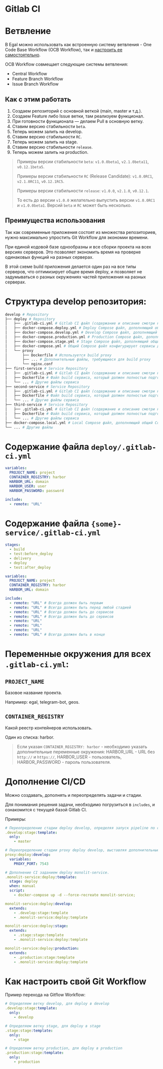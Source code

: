 # Gitlab CI

# Ветвление

В Egal можно использовать как встроенную систему ветвления - One Code
Base Workflow (OCB Workflow), так и
[настроить ее самостоятельно](#Как-настроить-свой-git-workflow).

OCB Workflow совмещает следующие системы ветвления:
* Central Workflow
* Feature Branch Workflow
* Issue Branch Workflow


## Как с этим работать

1. Создаем репозиторий с основной веткой (main, master и т.д.).
2. Создаем Feature либо Issue ветки, там реализуем функционал.
3. При готовности функционала — делаем Pull в основную ветку.
4. Ставим версию стабильности `beta`.
5. Теперь можем залить на develop.
6. Ставим версию стабильности `RC`.
7. Теперь можем залить на stage.
8. Ставим версию стабильности `release`.
9. Теперь можем залить на production.

> Примеры версии стабильности `beta`: `v1.0.0beta1`, `v2.1.0beta11`,
> `v0.12.1beta5`.
>
> Примеры версии стабильности `RC` (Release Candidate): `v1.0.0RC1`,
> `v2.1.0RC11`, `v0.12.1RC5`.
>
> Примеры версии стабильности `release`: `v1.0.0`, `v2.1.0`, `v0.12.1`.
>
> То есть до версии `v1.0.0` желательно выпустить версии `v1.0.0RC1` и
> `v1.0.0beta1`. Версий `beta` и `RC` может быть несколько.


## Преимущества использования

Так как современные приложения состоят из множества репозиториев, нужно
максимально упростить Git Workflow для экономии времени.

При единой кодовой базе однообразны и все сборки проекта на всех версиях
серверов. Это позволяет экономить время на проверке одинаковых функций
на разных серверах.

В этой схеме build приложения делается один раз на все типы серверов,
что оптимизирует общее время deploy, и позволяет не задумываться о
разных окружениях частей приложения на разных серверах.


# Структура develop репозитория:

```bash
develop # Repository
├── deploy # Repository
│   ├── .gitlab-ci.yml # Gitlab CI файл (содержание и описание смотри ниже)
│   ├── docker-compose.deploy.yml # Deploy Compose файл, дополняющий общий Compose файл для Develop, Stage и Production версий приложения.
│   ├── docker-compose.develop.yml # Develop Compose файл, дополняющий общий Compose файл для Develop версии приложения.
│   ├── docker-compose.production.yml # Production Compose файл, дополняющий общий Compose файл для Production версии приложения.
│   ├── docker-compose.stage.yml # Stage Compose файл, дополняющий общий Compose файл для Stage версии приложения.
│   ├── docker-compose.yml # Общий Compose файл конфигурирует сервисы для всех окружений.
│   └── proxy
│       ├── Dockerfile # Используется build proxy
│       ├── ... # Дополнительные файлы, требующиеся для build proxy
│       └── nginx.conf
├── first-service # Service Repository
│   ├── .gitlab-ci.yml # Gitlab CI файл (содержание и описание смотри ниже)
│   ├── Dockerfile # Файл build сервиса, который должен полностью подготовить контейнер, который при развороте запустит сервис.
│   └── ... # Другие файлы сервиса
├── second-service # Service Repository
│   ├── .gitlab-ci.yml # Gitlab CI файл (содержание и описание смотри ниже)
│   ├── Dockerfile # Файл build сервиса, который должен полностью подготовить контейнер, который при развороте запустит сервис.
│   └── ... # Другие файлы сервиса
├── third-service # Service Repository
│   ├── .gitlab-ci.yml # Gitlab CI файл (содержание и описание смотри ниже)
│   ├── Dockerfile # Файл build сервиса, который должен полностью подготовить контейнер, который при развороте запустит сервис.
│   └── ... # Другие файлы сервиса
├── docker-compose.local.yml # Local Compose файл, дополняющий общий Compose файл для Local версии приложения.
└── ... # Другие файлы
```


# Содержание файла `deploy/.gitlab-ci.yml`

```yaml
variables:
  PROJECT_NAME: project
  CONTAINER_REGISTRY: harbor
  HARBOR_URL: domain
  HARBOR_USER: user
  HARBOR_PASSWORD: password

include:
  - remote: "URL"
```


# Содержание файла `{some}-service/.gitlab-ci.yml`

```yaml
stages:
  - build
  - test:before_deploy
  - delivery
  - deploy
  - test:after_deploy

variables:
  PROJECT_NAME: project
  CONTAINER_REGISTRY: harbor
  HARBOR_URL: domain

include:
  - remote: "URL" # Всегда должен быть первым
  - remote: "URL" # Всегда должен быть перед любой стадией
  - remote: "URL" # Всегда должен быть до сервисов
  - remote: "URL" # Всегда должен быть до сервисов
  - remote: "URL"
  - remote: "URL"
  - remote: "URL"
  - remote: "URL" # Всегда должен быть в конце
```


# Переменные окружения для всех `.gitlab-ci.yml`:


## `PROJECT_NAME`

Базовое название проекта.

Например: egal, telegram-bot, geos.


## `CONTAINER_REGISTRY`

Какой реестр контейнеров использовать.

Один из списка: harbor.

> Если указан `CONTAINER_REGISTRY: harbor` - необходимо указать
> дополнительные переменные окружения: HARBOR_URL - URL без `http://` и
> `https://`, HARBOR_USER - пользователь, HARBOR_PASSWORD - пароль
> пользователя.


# Дополнение CI/CD

Можно создавать, дополнять и переопределять задачи и стадии.

Для понимания решения задачи, необходимо погрузиться в `includes`, и
ознакомится с текущей базой Gitlab CI.

Примеры:

```yaml
# Переопределение стадии deploy develop, определяя запуск pipeline по commit в master ветку.
.develop:stage:template:
  only:
    - master
```

```yaml
# Переопределение стадии proxy deploy develop, выставляя дополнительные переменные окружения.
proxy:deploy:develop:
  variables:
    PROXY_PORT: 7543
```

```yaml
# Дополнение CI заданием deploy monolit-service.
.monolit-service:deploy:template:
  stage: deploy
  when: manual
  script:
    - docker-compose up -d --force-recreate monolit-service;

monolit-service:deploy:develop:
  extends:
    - .develop:stage:template
    - .monolit-service:deploy:template

monolit-service:deploy:stage:
  extends:
    - .stage:stage:template
    - .monolit-service:deploy:template

monolit-service:deploy:production:
  extends:
    - .production:stage:template
    - .monolit-service:deploy:template
```


# Как настроить свой Git Workflow

Пример перехода на Gitflow Workflow:

```yaml
# Определяем ветку develop, для deploy в develop
.develop:stage:template:
  only:
    - develop

# Определяем ветку stage, для deploy в stage
.stage:stage:template:
  only:
    - stage

# Определяем ветку production, для deploy в production
.production:stage:template:
  only:
    - production
```

